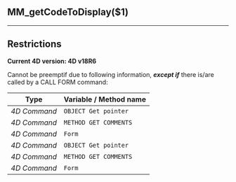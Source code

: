 ﻿## MM_getCodeToDisplay($1)---## Restrictions**Current 4D version: 4D v18R6**Cannot be preemptif due to following information, ***except if*** there is/are called by a CALL FORM command:|Type|Variable / Method name||------|------||*4D Command*|`OBJECT Get pointer`||*4D Command*|`METHOD GET COMMENTS`||*4D Command*|`Form`||*4D Command*|`OBJECT Get pointer`||*4D Command*|`METHOD GET COMMENTS`||*4D Command*|`Form`|